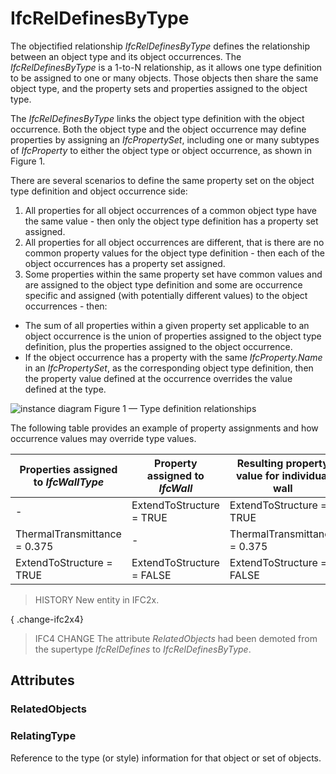 # IfcRelDefinesByType

The objectified relationship _IfcRelDefinesByType_ defines the relationship between an object type and its object occurrences. The _IfcRelDefinesByType_ is a 1-to-N relationship, as it allows one type definition to be assigned to one or many objects. Those objects then share the same object type, and the property sets and properties assigned to the object type.
<!-- end of short definition -->

The _IfcRelDefinesByType_ links the object type definition with the object occurrence. Both the object type and the object occurrence may define properties by assigning an _IfcPropertySet_, including one or many subtypes of _IfcProperty_ to either the object type or object occurrence, as shown in Figure 1.

There are several scenarios to define the same property set on the object type definition and object occurrence side:

1. All properties for all object occurrences of a common object type have the same value - then only the object type definition has a property set assigned.
2. All properties for all object occurrences are different, that is there are no common property values for the object type definition - then each of the object occurrences has a property set assigned.
3. Some properties within the same property set have common values and are assigned to the object type definition and some are occurrence specific and assigned (with potentially different values) to the object occurrences - then:
  * The sum of all properties within a given property set applicable to an object occurrence is the union of properties assigned to the object type definition, plus the properties assigned to the object occurrence.
  * If the object occurrence has a property with the same _IfcProperty.Name_ in an _IfcPropertySet_, as the corresponding object type definition, then the property value defined at the occurrence overrides the value defined at the type.

![instance diagram](../../../../figures/ifcreldefinesbytype_fig-1.png)
Figure 1 — Type definition relationships

The following table provides an example of property assignments and how occurrence values may override type values.

Properties assigned to _IfcWallType_ | Property assigned to _IfcWall_ | Resulting property value for individual wall
--- | --- | ---
- | ExtendToStructure = TRUE | ExtendToStructure = TRUE
ThermalTransmittance = 0.375 | - | ThermalTransmittance = 0.375
ExtendToStructure = TRUE | ExtendToStructure = FALSE | ExtendToStructure = FALSE

> HISTORY New entity in IFC2x.

{ .change-ifc2x4}
> IFC4 CHANGE The attribute _RelatedObjects_ had been demoted from the supertype _IfcRelDefines_ to _IfcRelDefinesByType_.

## Attributes

### RelatedObjects


### RelatingType
Reference to the type (or style) information for that object or set of objects.
